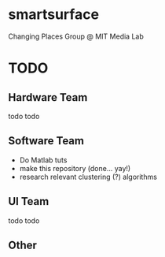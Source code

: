 # smartsurface
Changing Places Group @ MIT Media Lab

# TODO
## Hardware Team
todo todo
## Software Team
- Do Matlab tuts
- make this repository (done... yay!)
- research relevant clustering (?) algorithms
## UI Team
todo todo
## Other
